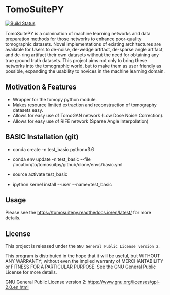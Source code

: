 TomoSuitePY
===========

[![Build Status](https://app.travis-ci.com/WilliamJudge94/tomosuitepy.svg?token=37Jbsp5zphrcthqkyvzn&branch=main)](https://app.travis-ci.com/WilliamJudge94/tomosuitepy)


TomoSuitePY is a culmination of machine learning networks and data preparation methods for those networks to enhance poor-quality tomographic datasets. Novel implementations of existing architectures are available for Users to de-noise, de-wedge artifact, de-sparse angle artifact, and de-ring artifact their own datasets without the need for obtaining any true ground truth datasets. This project aims not only to bring these networks into the tomographic world, but to make them as user friendly as possible, expanding the usability to novices in the machine learning domain.

Motivation & Features
---------------------

- Wrapper for the tomopy python module.
- Makes resource limited extraction and reconstruction of tomography datasets easy.
- Allows for easy use of TomoGAN network (Low Dose Noise Correction).
- Allows for easy use of RIFE network (Sparse Angle Interpolation)

BASIC Installation (git)
-------------------------

- conda create -n test_basic python=3.6
- conda env update -n test_basic --file /location/to/tomosuitpy/github/clone/envs/basic.yml

- source activate test_basic

- ipython kernel install --user --name=test_basic


Usage
-----

Please see the https://tomosuitepy.readthedocs.io/en/latest/ for more details.


License
-------

This project is released under the `GNU General Public License version 2`.

This program is distributed in the hope that it will be useful, but
WITHOUT ANY WARRANTY; without even the implied warranty of
MERCHANTABILITY or FITNESS FOR A PARTICULAR PURPOSE.  See the GNU
General Public License for more details.

GNU General Public License version 2: https://www.gnu.org/licenses/gpl-2.0.en.html

